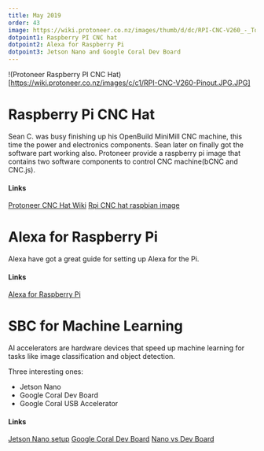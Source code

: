 ```yaml
---
title: May 2019
order: 43
image: https://wiki.protoneer.co.nz/images/thumb/d/dc/RPI-CNC-V260_-_Top_-_Pololu.JPG/640px-RPI-CNC-V260_-_Top_-_Pololu.JPG
dotpoint1: Raspberry PI CNC hat
dotpoint2: Alexa for Raspberry Pi
dotpoint3: Jetson Nano and Google Coral Dev Board
---
```


!(Protoneer Raspberry PI CNC Hat)[https://wiki.protoneer.co.nz/images/c/c1/RPI-CNC-V260-Pinout.JPG.JPG]

# Raspberry Pi CNC Hat

Sean C. was busy finishing up his OpenBuild MiniMill CNC machine, this time the power and electronics components. Sean later on finally
got the software part working also. Protoneer provide a raspberry pi image that contains two software components to control
CNC machine(bCNC and CNC.js). 

#### Links

[Protoneer CNC Hat Wiki](https://wiki.protoneer.co.nz/Raspberry_Pi_CNC)
[Rpi CNC hat raspbian image](https://wiki.protoneer.co.nz/Raspberry_Pi_CNC_-_Quick_Start_Guide)


# Alexa for Raspberry Pi
Alexa have got a great guide for setting up Alexa for the Pi.


#### Links
[Alexa for Raspberry Pi](https://developer.amazon.com/docs/alexa-voice-service/set-up-raspberry-pi.html)

# SBC for Machine Learning
AI accelerators are hardware devices that speed up machine learning for tasks like image classification and object detection.

Three interesting ones:
* Jetson Nano
* Google Coral Dev Board
* Google Coral USB Accelerator

#### Links
[Jetson Nano setup](https://www.pyimagesearch.com/2019/05/06/getting-started-with-the-nvidia-jetson-nano/)
[Google Coral Dev Board](https://medium.com/@aallan/hands-on-with-the-coral-dev-board-adbcc317b6af)
[Nano vs Dev Board](https://towardsdatascience.com/google-coral-edge-tpu-board-vs-nvidia-jetson-nano-dev-board-hardware-comparison-31660a8bda88)

